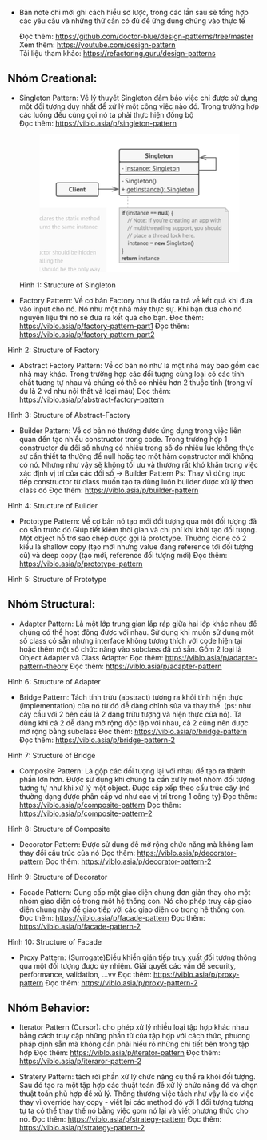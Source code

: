 * Bản note chỉ mới ghi cách hiểu sơ lược, trong các lần sau sẽ tổng hợp các yêu cầu và những thứ cần có đủ để ứng dụng chúng vào thực tế

  Đọc thêm: https://github.com/doctor-blue/design-patterns/tree/master  
  Xem thêm: https://youtube.com/design-pattern  
  Tài liệu tham khảo: https://refactoring.guru/design-patterns

## Nhóm Creational:
-	Singleton Pattern: Về lý thuyết Singleton đảm bảo việc chỉ được sử dụng một đối tượng duy nhất để xử lý một công việc nào đó. Trong trường hợp các luồng đều cùng gọi nó ta phải thực hiện đồng bộ  
  Đọc thêm: https://viblo.asia/p/singleton-pattern
 	<p align="center">
    <img src="https://github.com/kien091/design-pattern/blob/master/Image/singleton.png?raw=true" />
    <p>Hình 1: Structure of Singleton</p>
  </p>

-	Factory Pattern: Về cơ bản Factory như là đầu ra trả về kết quả khi đưa vào input cho nó. Nó như một nhà máy thực sự. Khi bạn đưa cho nó nguyên liệu thì nó sẽ đưa ra kết quả cho bạn.
Đọc thêm: https://viblo.asia/p/factory-pattern-part1
Đọc thêm: https://viblo.asia/p/factory-pattern-part2
 
Hình 2: Structure of Factory

-	Abstract Factory Pattern: Về cơ bản nó như là một nhà máy bao gồm các nhà máy khác. Trong trường hợp các đối tượng cùng loại có các tính chất tương tự nhau và chúng có thể có nhiều hơn 2 thuộc tính (trong ví dụ là 2 vd như nội thất và loại màu)
Đọc thêm: https://viblo.asia/p/abstract-factory-pattern
 
Hình 3: Structure of Abstract-Factory

-	Builder Pattern: Về cơ bản nó thường được ứng dụng trong việc liên quan đến tạo nhiều constructor trong code. Trong trường hợp 1 constructor đủ đối số nhưng có nhiều trong số đó nhiều lúc không thực sự cần thiết ta thường để null hoặc tạo một hàm constructor mới không có nó. Nhưng như vậy sẽ không tối ưu và thường rất khó khăn trong việc xác định vị trí của các đối số → Builder Pattern
Ps: Thay vì dùng trực tiếp constructor từ class muốn tạo ta dùng luôn builder được xử lý theo class đó
Đọc thêm: https://viblo.asia/p/builder-pattern
 
Hình 4: Structure of Builder

-	Prototype Pattern: Về cơ bản nó tạo mới đối tượng qua một đối tượng đã có sẵn trước đó.Giúp tiết kiệm thời gian và chi phí khi khởi tạo đối tượng. Một object hỗ trợ sao chép được gọi là prototype. Thường clone có 2 kiểu là shallow copy (tạo mới nhưng value đang reference tới đối tượng cũ) và deep copy (tạo mới, reference đối tượng mới)
Đọc thêm: https://viblo.asia/p/prototype-pattern
 
Hình 5: Structure of Prototype 
## Nhóm Structural:
-	Adapter Pattern: Là một lớp trung gian lắp ráp giữa hai lớp khác nhau để chúng có thể hoạt động được với nhau. Sử dụng khi muốn sử dụng một số class có sẵn nhưng interface không tương thích với code hiện tại hoặc thêm một số chức năng vào subclass đã có sẵn. Gồm 2 loại là Object Adapter và Class Adapter
Đọc thêm: https://viblo.asia/p/adapter-pattern-theory
Đọc thêm: https://viblo.asia/p/adapter-pattern
 
Hình 6: Structure of Adapter

-	Bridge Pattern: Tách tính trừu (abstract) tượng ra khỏi tính hiện thực (implementation) của nó từ đó dễ dàng chỉnh sửa và thay thế. (ps: như cây cầu với 2 bên cầu là 2 dạng trừu tượng và hiện thực của nó). Ta dùng khi cả 2 dễ dàng mở rộng độc lập với nhau, cả 2 cũng nên được mở rộng bằng subclass
Đọc thêm: https://viblo.asia/p/bridge-pattern
Đọc thêm: https://viblo.asia/p/bridge-pattern-2
 
Hình 7: Structure of Bridge

-	Composite Pattern: Là gộp các đối tượng lại với nhau để tạo ra thành phần lớn hơn. Được sử dụng khi chúng ta cần xử lý một nhóm đối tượng tương tự như khi xử lý một object. Được sắp xếp theo cấu trúc cây (nó thường dạng được phân cấp vd như các vị trí trong 1 công ty)
Đọc thêm: https://viblo.asia/p/composite-pattern
Đọc thêm: https://viblo.asia/p/composite-pattern-2
 
Hình 8: Structure of Composite

-	Decorator Pattern: Được sử dụng để mở rộng chức năng mà không làm thay đổi cấu trúc của nó
Đọc thêm: https://viblo.asia/p/decorator-pattern
Đọc thêm: https://viblo.asia/p/decorator-pattern-2
 
Hình 9: Structure of Decorator

-	Facade Pattern: Cung cấp một giao diện chung đơn giản thay cho một nhóm giao diện có trong một hệ thống con. Nó cho phép truy cập giao diện chung này để giao tiếp với các giao diện có trong hệ thống con.
Đọc thêm: https://viblo.asia/p/facade-pattern
Đọc thêm: https://viblo.asia/p/facade-pattern-2

 
Hình 10: Structure of Facade

-	Proxy Pattern: (Surrogate)Điều khiển gián tiếp truy xuất đối tượng thông qua một đối tượng được ủy nhiệm. Giải quyết các vấn đề security, performance, validation, …vv
Đọc thêm: https://viblo.asia/p/proxy-pattern
Đọc thêm: https://viblo.asia/p/proxy-pattern-2

## Nhóm Behavior:
-	Iterator Pattern (Cursor): cho phép xử lý nhiều loại tập hợp khác nhau bằng cách truy cập những phần tử của tập hợp với cách thức, phương pháp định sẵn mà không cần phải hiểu rõ những chi tiết bên trong tập hợp 
Đọc thêm: https://viblo.asia/p/iterator-pattern
Đọc thêm: https://viblo.asia/p/iteraror-pattern-2

-	Stratery Pattern: tách rời phần xử lý chức năng cụ thể ra khỏi đối tượng. Sau đó tạo ra một tập hợp các thuật toán để xử lý chức năng đó và chọn thuật toán phù hợp để xử lý. Thông thường việc tách như vậy là do việc thay vì override hay copy - viết lại các method đó với 1 đối tượng tương tự ta có thể thay thế nó bằng việc gom nó lại và viết phương thức cho nó.
Đọc thêm: https://viblo.asia/p/strategy-pattern
Đọc thêm: https://viblo.asia/p/strategy-pattern-2

 
